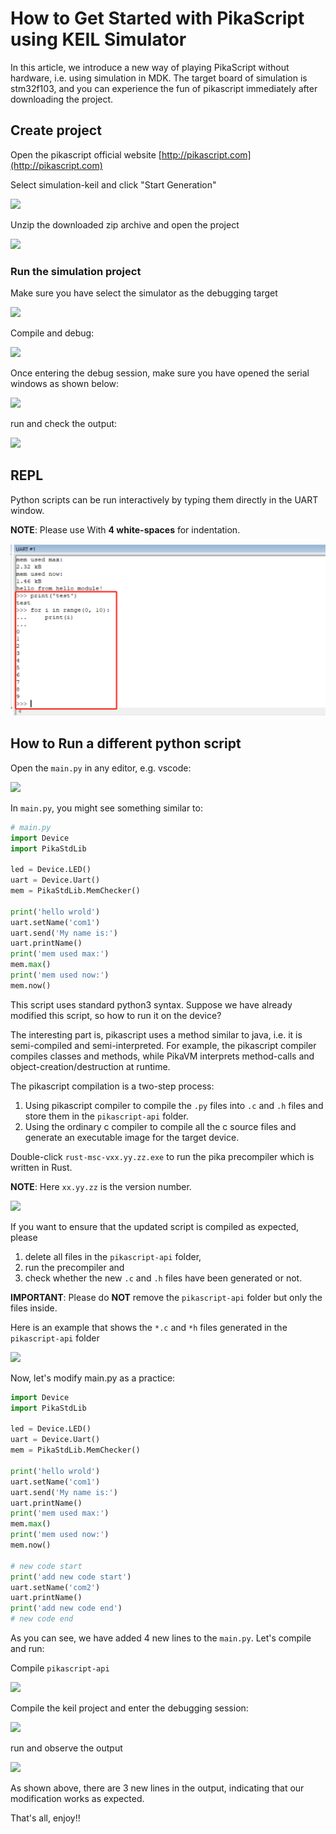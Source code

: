# How to Get Started with PikaScript using KEIL Simulator

In this article, we introduce a new way of playing PikaScript without hardware, i.e. using simulation in MDK. 
The target board of simulation is stm32f103, and you can experience the fun of pikascript immediately after downloading the project.

## Create project
Open the pikascript official website [http://pikascript.com](http://pikascript.com)

Select simulation-keil and click "Start Generation"

![](https://user-images.githubusercontent.com/88232613/171085761-685500a7-dbbc-417c-979e-fefc34dd5c76.png)


Unzip the downloaded zip archive and open the project

![](assets/130745821-864038df-d8b0-41d2-97e8-199815d0d57d.png)

### Run the simulation project
Make sure you have select the simulator as the debugging target

![](https://user-images.githubusercontent.com/88232613/171085849-c2213242-5d88-4fda-a651-81f7187088b7.png)

Compile and debug:

![](https://user-images.githubusercontent.com/88232613/171086774-faf8a9b8-7ad8-4241-aad5-34e49ae9e01b.png)

Once entering the debug session, make sure you have opened the serial windows as shown below:

![](assets/130747952-42073ba1-c4c4-4acb-9495-766cd5731374.png)

run and check the output:

![](https://user-images.githubusercontent.com/88232613/171086180-ddeec7eb-39c6-47ec-bcd2-4d7380e8b703.png)

## REPL

Python scripts can be run interactively by typing them directly in the UART window.

**NOTE**: Please use With **4 white-spaces** for indentation.

![](assets/image-20220621093047893.png)

## How to Run a different python script

Open the `main.py` in any editor, e.g. vscode:

![](https://user-images.githubusercontent.com/88232613/171086868-3ac1b9f6-c59f-4306-9b43-edf45844a203.png)

In `main.py`, you might see something similar to:

````python
# main.py
import Device
import PikaStdLib

led = Device.LED()
uart = Device.Uart()
mem = PikaStdLib.MemChecker()

print('hello wrold')
uart.setName('com1')
uart.send('My name is:')
uart.printName()
print('mem used max:')
mem.max()
print('mem used now:')
mem.now()
````

This script uses standard python3 syntax. Suppose we have already modified this script, so how to run it on the device?

The interesting part is, pikascript uses a method similar to java, i.e. it is semi-compiled and semi-interpreted. For example, the pikascript compiler compiles classes and methods, while PikaVM interprets method-calls and object-creation/destruction at runtime.

The pikascript compilation is a two-step process:
1. Using pikascript compiler to compile the `.py` files into `.c` and `.h` files and store them in the `pikascript-api` folder.
2. Using the ordinary c compiler to compile all the c source files and generate an executable image for the target device.

Double-click `rust-msc-vxx.yy.zz.exe` to run the pika precompiler which is written in Rust.

**NOTE**: Here `xx.yy.zz` is the version number.

![](https://user-images.githubusercontent.com/88232613/171086391-7b6c5ee0-53b1-4800-bfe8-34f586974947.png)

If you want to ensure that the updated script is compiled as expected, please 
1) delete all files in the `pikascript-api` folder, 
2) run the precompiler 
and 
4) check whether the new `.c` and `.h` files have been generated or not. 


**IMPORTANT**: Please do **NOT** remove the `pikascript-api` folder but only the files inside.

Here is an example that shows the `*.c` and `*h` files generated in the `pikascript-api` folder

![](assets/130750476-eaffce03-caeb-40b3-9841-550034fa191a.png)


Now, let's modify main.py as a practice: 

````python
import Device
import PikaStdLib

led = Device.LED()
uart = Device.Uart()
mem = PikaStdLib.MemChecker()

print('hello wrold')
uart.setName('com1')
uart.send('My name is:')
uart.printName()
print('mem used max:')
mem.max()
print('mem used now:')
mem.now()

# new code start
print('add new code start')
uart.setName('com2')
uart.printName()
print('add new code end')
# new code end
````

As you can see, we have added 4 new lines to the `main.py`. Let's compile and run:

Compile `pikascript-api`

![](https://user-images.githubusercontent.com/88232613/171086456-c3ede545-3f94-422f-acb6-711e634b468e.png)

Compile the keil project and enter the debugging session:

![](assets/130751539-aa0bdb82-750f-4f98-8f6f-02d653dda64a.png)


run and observe the output

![](https://user-images.githubusercontent.com/88232613/171086558-7ee7aeca-eb2d-4cd1-ac5a-21aa6e6f9d7e.png)

As shown above, there are 3 new lines in the output, indicating that our modification works as expected.

That's all, enjoy!!
